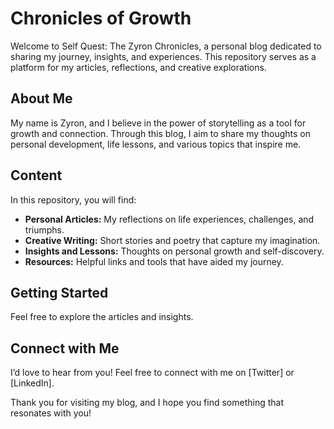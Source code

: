 # Chronicles of Growth

Welcome to Self Quest: The Zyron Chronicles, a personal blog dedicated to sharing my journey, insights, and experiences. This repository serves as a platform for my articles, reflections, and creative explorations.

## About Me

My name is Zyron, and I believe in the power of storytelling as a tool for growth and connection. Through this blog, I aim to share my thoughts on personal development, life lessons, and various topics that inspire me.

## Content

In this repository, you will find:

- **Personal Articles:** My reflections on life experiences, challenges, and triumphs.
- **Creative Writing:** Short stories and poetry that capture my imagination.
- **Insights and Lessons:** Thoughts on personal growth and self-discovery.
- **Resources:** Helpful links and tools that have aided my journey.

## Getting Started

Feel free to explore the articles and insights.

## Connect with Me

I’d love to hear from you! Feel free to connect with me on [Twitter] or [LinkedIn].

Thank you for visiting my blog, and I hope you find something that resonates with you!
